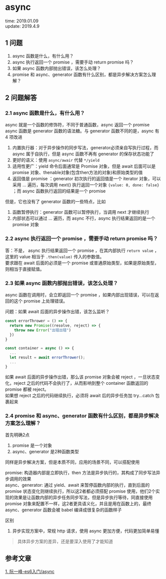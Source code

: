 # async

time: 2019.01.09  
update: 2019.4.9

## 1 问题

1. async 函数是什么，有什么用？
2. async 执行返回一个 promise ，需要手动 return promise 吗？
3. 如果 async 函数内部抛出错误，该怎么处理？
4. promise 和 async、generator 函数有什么区别，都是异步解决方案怎么理解？

## 2 问题解答

### 2.1 async 函数是什么，有什么用？

async 就是一个函数的修饰符，不同于普通函数，async 返回一个 promise  
async 函数是 generator 函数的语法糖。与 generator 函数不同的是，async 有 4 项改进

1. 内置执行器：对于异步操作的同步写法，generator必须亲自写执行过程，而 async 属于自执行，但是 async 函数不再有 generator 的保存状态功能了
2. 更好的语义：使用 `async/awair` 代替 `*/yield`
3. 适用性更广：yield 命令后面通常是 Promise 对象，但是 await 后面可以是 promise 对象、thenable对象(包含then方法的对象)和原始类型的值
4. 返回值是 promise ：generator 初次执行的返回值是一个 iterator 对象，可以采用 ... 遍历，每次调用 next() 执行返回一个对象 `{value: 0, done: false}` ；而 async 函数执行返回的结果是一个 promise

但是，它也没有了 generator 函数的一些特点，比如

1. 函数暂停执行：generator 函数可以暂停执行，当调用 next 才继续执行
2. 内部状态可以通过 ... 遍历，而 async 不行，async 执行结果返回的是一个 promise 对象

### 2.2 async 执行返回一个 promise ，需要手动 return promise 吗？

答：不是， async 执行结果返回一个 promise ，在其内部执行 `return value` ，这里的 value 相当于 `.then(value)` 传入的参数值。  
要求跟在 await 后面的必须是一个 promise 或普通原始类型，如果是原始类型，则相当于直接赋值。

### 2.3 如果 async 函数内部抛出错误，该怎么处理？

async 函数在调用时，会立即返回一个 promise ，如果内部出现错误，可以在返回的这个 promise 上处理错误。

问题：如果 await 后面的异步操作出错，该怎么监听？

```javascript
const errorThrower = () => {
  return new Promise((resolve, reject) => {
    throw new Error("出错出错")
  })
}

const container = async () => {
  ...
  let result = await errorThrower();
  ...
}
```

如果 await 后面的异步操作出错，那么该 promise 对象会被 reject ，一旦状态变化，reject 之后的代码不会执行了，从而影响到整个 container 函数返回的 promise 都被 reject。  
如果想 reject 之后的代码继续执行，必须将 await 后的异步任务加 try...catch 包裹起来

### 2.4 promise 和 async、generator 函数有什么区别，都是异步解决方案怎么理解？

首先明确2点

1. promise 是一个对象
2. async、generator 是2种函数类型

同样是异步解决方案，但是本质不同，应用的场景不同，可以搭配使用

promise: 构造器内部是立即执行，then 方法是异步执行的，其构成了同步写法异步调用的效果  
async、generator: 通过 yield、await 来暂停函数内部的执行，直到后面的 promise 状态变化则继续执行，所以这2者都必须搭配 promise 使用，他们2个实现的效果是让函数内部的异步任务同步写法，但是异步执行等待，同直接使用 promise 对象来配置不一样，这2者更具语义化，并且是用在函数上的，最终 async、generator 函数会被 babel 编译成很复杂的函数样子

区别

1. 异步实现方案中，常规 http 请求，使用 async 更加方便，代码更加简单易懂

> 具体异步方案的差异，还是要深入使用了才能知道

## 参考文章

[1. 阮一峰-es6入门/async](http://es6.ruanyifeng.com/#docs/async) 